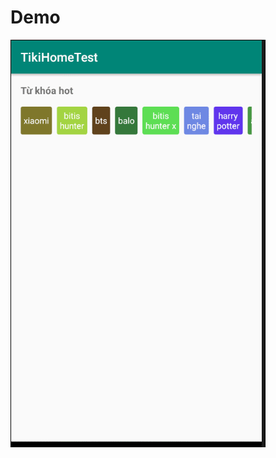 # Demo #
![picture alt](https://github.com/pnlinh-it/TikiHomeTest/blob/master/GIF.gif "Title is optional")
